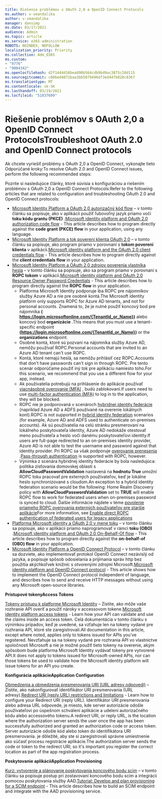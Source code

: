 ```yaml
---
title: Riešenie problémov s OAuth 2,0 a OpenID Connect Protocols
ms.author: v-smandalika
author: v-smandalika
manager: dansimp
ms.date: 03/17/2021
audience: Admin
ms.topic: article
ms.service: o365-administration
ROBOTS: NOINDEX, NOFOLLOW
localization_priority: Priority
ms.collection: Adm_O365
ms.custom:
- "9776"
- "9004342"
ms.openlocfilehash: d2f14d4d16bea890b564cdb9bd9ac3875c28d115
ms.sourcegitcommit: c08bed4071baa3bb5879496df3ed44fb828c8367
ms.translationtype: MT
ms.contentlocale: sk-SK
ms.lasthandoff: 03/19/2021
ms.locfileid: "51037699"
---
```

# <a name="troubleshoot-oauth-20-and-openid-connect-protocols"></a><span data-ttu-id="1e7ec-102">Riešenie problémov s OAuth 2,0 a OpenID Connect Protocols</span><span class="sxs-lookup"><span data-stu-id="1e7ec-102">Troubleshoot OAuth 2.0 and OpenID Connect protocols</span></span>

<span data-ttu-id="1e7ec-103">Ak chcete vyriešiť problémy s OAuth 2,0 a OpenID Connect, vykonajte tieto Odporúčané kroky:</span><span class="sxs-lookup"><span data-stu-id="1e7ec-103">To resolve OAuth 2.0 and OpenID Connect issues, perform the following recommended steps:</span></span>

<span data-ttu-id="1e7ec-104">Pozrite si nasledujúce články, ktoré súvisia s konfiguráciou a riešením problémov s OAuth 2,0 a OpenID Connect Protocols:</span><span class="sxs-lookup"><span data-stu-id="1e7ec-104">Refer to the following articles that are related to configuration and troubleshooting OAuth 2.0 and OpenID Connect protocols:</span></span>

- <span data-ttu-id="1e7ec-105">[Microsoft Identity Platform a OAuth 2,0 autorizačný kód flow](https://docs.microsoft.com/azure/active-directory/develop/v2-oauth2-auth-code-flow) – v tomto článku sa popisuje, ako v aplikácii použiť ľubovoľný jazyk priamo voči **toku kódu grantu (PKCE)** .</span><span class="sxs-lookup"><span data-stu-id="1e7ec-105">[Microsoft identity platform and OAuth 2.0 authorization code flow](https://docs.microsoft.com/azure/active-directory/develop/v2-oauth2-auth-code-flow) - This article describes how to program directly against the **code grant (PKCE) flow** in your application, using any language.</span></span>
- <span data-ttu-id="1e7ec-106">[Microsoft Identity Platform a tok poverení klienta OAuth 2,0](https://docs.microsoft.com/azure/active-directory/develop/v2-oauth2-client-creds-grant-flow) – v tomto článku sa popisuje, ako program priamo v porovnaní s **tokom poverení klienta** v aplikácii.</span><span class="sxs-lookup"><span data-stu-id="1e7ec-106">[Microsoft identity platform and the OAuth 2.0 client credentials flow](https://docs.microsoft.com/azure/active-directory/develop/v2-oauth2-client-creds-grant-flow) - This article describes how to program directly against the **client credentials flow** in your application.</span></span>
- <span data-ttu-id="1e7ec-107">[Microsoft Identity Platform a OAuth 2,0 zdrojov poverenia vlastníka hesla](https://docs.microsoft.com/azure/active-directory/develop/v2-oauth-ropc) – v tomto článku sa popisuje, ako sa program priamo v porovnaní s **ROPC tokom** v aplikácii.</span><span class="sxs-lookup"><span data-stu-id="1e7ec-107">[Microsoft identity platform and OAuth 2.0 Resource Owner Password Credentials](https://docs.microsoft.com/azure/active-directory/develop/v2-oauth-ropc) - This article describes how to program directly against the **ROPC flow** in your application.</span></span>
    - <span data-ttu-id="1e7ec-108">Platforma Microsoft Identity podporuje iba ROPC pre nájomníkov služby Azure AD a nie pre osobné kontá.</span><span class="sxs-lookup"><span data-stu-id="1e7ec-108">The Microsoft identity platform only supports ROPC for Azure AD tenants, and not for personal accounts.</span></span> <span data-ttu-id="1e7ec-109">Znamená to, že je nutné použiť koncový bod pre nájomníka **( https://login.microsoftonline.com/{TenantId_or_Name})** alebo koncový bod **organizácie** .</span><span class="sxs-lookup"><span data-stu-id="1e7ec-109">This means that you must use a tenant-specific endpoint **(https://login.microsoftonline.com/{TenantId_or_Name})** or the **organizations** endpoint.</span></span>
    - <span data-ttu-id="1e7ec-110">Osobné kontá, ktoré sú pozvaní na nájomníka služby Azure AD, nemôžu používať ROPC.</span><span class="sxs-lookup"><span data-stu-id="1e7ec-110">Personal accounts that are invited to an Azure AD tenant can't use ROPC.</span></span>
    - <span data-ttu-id="1e7ec-111">Kontá, ktoré nemajú heslá, sa nemôžu prihlásiť cez ROPC.</span><span class="sxs-lookup"><span data-stu-id="1e7ec-111">Accounts that don't have passwords can't sign in through ROPC.</span></span> <span data-ttu-id="1e7ec-112">Pre tento scenár odporúčame použiť iný tok pre aplikáciu namiesto toho.</span><span class="sxs-lookup"><span data-stu-id="1e7ec-112">For this scenario, we recommend that you use a different flow for your app, instead.</span></span>
    - <span data-ttu-id="1e7ec-113">Ak používatelia potrebujú na prihlásenie do aplikácie používať [viacnásobné overovanie (MFA)](https://docs.microsoft.com/azure/active-directory/authentication/concept-mfa-howitworks) , budú zablokovaní.</span><span class="sxs-lookup"><span data-stu-id="1e7ec-113">If users need to use [multi-factor authentication (MFA)](https://docs.microsoft.com/azure/active-directory/authentication/concept-mfa-howitworks) to log in to the application, they will be blocked.</span></span>
    - <span data-ttu-id="1e7ec-114">ROPC nie je podporovaná v scenároch [hybridnej identity federácie](https://docs.microsoft.com/azure/active-directory/hybrid/whatis-fed) (napríklad Azure AD a ADFS používané na overenie lokálnych kont).</span><span class="sxs-lookup"><span data-stu-id="1e7ec-114">ROPC is not supported in [hybrid identity federation](https://docs.microsoft.com/azure/active-directory/hybrid/whatis-fed) scenarios (for example, Azure AD and ADFS used to authenticate on-premises accounts).</span></span> <span data-ttu-id="1e7ec-115">Ak sú používatelia na celú stránku presmerovaní na lokálneho poskytovateľa identity, Azure AD nedokáže otestovať meno používateľa a heslo voči danému poskytovateľovi identity.</span><span class="sxs-lookup"><span data-stu-id="1e7ec-115">If users are full-page redirected to an on-premises identity provider, Azure AD is not able to test the username and password against that identity provider.</span></span> <span data-ttu-id="1e7ec-116">Pri ROPC sa však podporuje [overovanie prenesenia](https://docs.microsoft.com/azure/active-directory/hybrid/how-to-connect-pta) .</span><span class="sxs-lookup"><span data-stu-id="1e7ec-116">[Pass-through authentication](https://docs.microsoft.com/azure/active-directory/hybrid/how-to-connect-pta) is supported with ROPC, however.</span></span>
    - <span data-ttu-id="1e7ec-117">Výnimka z scenára hybridnej identity federácie by bola nasledujúca: politika zisťovania domovskej oblasti s **AllowCloudPasswordValidation** nastavená na **hodnotu True** umožní ROPC toku pracovať pre externých používateľov, keď je lokálne heslo synchronizované s cloudom.</span><span class="sxs-lookup"><span data-stu-id="1e7ec-117">An exception to a hybrid identity federation scenario would be the following: Home Realm Discovery policy with **AllowCloudPasswordValidation** set to **TRUE** will enable ROPC flow to work for federated users when on-premises password is synced to cloud.</span></span> <span data-ttu-id="1e7ec-118">Ďalšie informácie nájdete v téme [povolenie priameho ROPC overovania externých používateľov pre staršie aplikácie](https://docs.microsoft.com/azure/active-directory/manage-apps/configure-authentication-for-federated-users-portal#enable-direct-ropc-authentication-of-federated-users-for-legacy-applications)</span><span class="sxs-lookup"><span data-stu-id="1e7ec-118">For more information, see [Enable direct ROPC authentication of federated users for legacy applications](https://docs.microsoft.com/azure/active-directory/manage-apps/configure-authentication-for-federated-users-portal#enable-direct-ropc-authentication-of-federated-users-for-legacy-applications)</span></span> 
- <span data-ttu-id="1e7ec-119">[Platforma Microsoft identity a OAuth 2,0 v mene toku](https://docs.microsoft.com/azure/active-directory/develop/v2-oauth2-on-behalf-of-flow) – v tomto článku sa popisuje, ako v aplikácii priamo naprogramovať v rámci **toku (OBO)** .</span><span class="sxs-lookup"><span data-stu-id="1e7ec-119">[Microsoft identity platform and OAuth 2.0 On-Behalf-Of flow](https://docs.microsoft.com/azure/active-directory/develop/v2-oauth2-on-behalf-of-flow) - This article describes how to program directly against the **on-behalf-of (OBO) flow** in your application.</span></span>
- <span data-ttu-id="1e7ec-120">[Microsoft Identity Platform a OpenID Connect Protocol](https://docs.microsoft.com/azure/active-directory/develop/v2-protocols-oidc) – v tomto článku sa dozviete, ako implementovať protokol OpenID Connect nezávislý od jazyka, a popisuje spôsob odosielania a prijímania správ http bez použitia akýchkoľvek knižníc s otvorenými zdrojmi Microsoft.</span><span class="sxs-lookup"><span data-stu-id="1e7ec-120">[Microsoft identity platform and OpenID Connect protocol](https://docs.microsoft.com/azure/active-directory/develop/v2-protocols-oidc) - This article shows how to implement the OpenID Connect protocol independent of language, and describes how to send and receive HTTP messages without using any Microsoft open-source libraries.</span></span>

<span data-ttu-id="1e7ec-121">**Prístupové tokeny**</span><span class="sxs-lookup"><span data-stu-id="1e7ec-121">**Access Tokens**</span></span>

<span data-ttu-id="1e7ec-122">[Tokeny prístupu k platforme Microsoft Identity](https://docs.microsoft.com/azure/active-directory/develop/access-tokens) – Zistite, ako môže vaše rozhranie API overiť a použiť nároky v accessovom tokene.</span><span class="sxs-lookup"><span data-stu-id="1e7ec-122">[Microsoft identity platform access tokens](https://docs.microsoft.com/azure/active-directory/develop/access-tokens) - Learn how your API can validate and use the claims inside an access token.</span></span> <span data-ttu-id="1e7ec-123">Celá dokumentácia v tomto článku s výnimkou prípadov, keď je uvedené, sa vzťahuje len na tokeny vydané pre rozhrania API, ktoré ste zaregistrovali.</span><span class="sxs-lookup"><span data-stu-id="1e7ec-123">All documentation in this article, except where noted, applies only to tokens issued for APIs you've registered.</span></span> <span data-ttu-id="1e7ec-124">Nevzťahuje sa na tokeny vydané pre rozhrania API vo vlastníctve spoločnosti Microsoft a nie je možné použiť tieto tokeny na overenie, akým spôsobom bude platforma Microsoft Identity vydávať tokeny pre vytvorené API.</span><span class="sxs-lookup"><span data-stu-id="1e7ec-124">It does not apply to tokens issued for Microsoft-owned APIs, nor can those tokens be used to validate how the Microsoft identity platform will issue tokens for an API you create.</span></span>

<span data-ttu-id="1e7ec-125">**Konfigurácia aplikácie**</span><span class="sxs-lookup"><span data-stu-id="1e7ec-125">**Application Configuration**</span></span>

<span data-ttu-id="1e7ec-126">[Obmedzenia a obmedzenia presmerovania URI (URL adresy odpovedí)](https://docs.microsoft.com/azure/active-directory/develop/reply-url) – Zistite, ako nakonfigurovať identifikátor URI presmerovania (URL adresy).</span><span class="sxs-lookup"><span data-stu-id="1e7ec-126">[Redirect URI (reply URL) restrictions and limitations](https://docs.microsoft.com/azure/active-directory/develop/reply-url) - Learn how to configure your Redirect URI (reply URL).</span></span> <span data-ttu-id="1e7ec-127">Identifikátor URI presmerovania alebo adresa URL odpovede, je miesto, kde server autorizácie odošle používateľovi po úspešnom schválení aplikácie a udelení autorizačného kódu alebo accessového tokenu.</span><span class="sxs-lookup"><span data-stu-id="1e7ec-127">A redirect URI, or reply URL, is the location where the authorization server sends the user once the app has been successfully authorized and granted an authorization code or access token.</span></span> <span data-ttu-id="1e7ec-128">Server autorizácie odošle kód alebo token do identifikátora URI presmerovania. je dôležité, aby ste si zaregistrovali správne umiestnenie ako súčasť procesu registrácie aplikácie.</span><span class="sxs-lookup"><span data-stu-id="1e7ec-128">The authorization server sends the code or token to the redirect URI; so it's important you register the correct location as part of the app registration process.</span></span>

<span data-ttu-id="1e7ec-129">**Poskytovanie aplikácií**</span><span class="sxs-lookup"><span data-stu-id="1e7ec-129">**Application Provisioning**</span></span>

<span data-ttu-id="1e7ec-130">[Kurz: vytvorenie a plánovanie poskytovania koncového bodu scim](https://docs.microsoft.com/azure/active-directory/app-provisioning/use-scim-to-provision-users-and-groups) – v tomto článku sa popisuje postup pri zostavovaní koncového bodu scim a integrácii pomocou poskytovania služby AAD.</span><span class="sxs-lookup"><span data-stu-id="1e7ec-130">[Tutorial: Develop and plan provisioning for a SCIM endpoint](https://docs.microsoft.com/azure/active-directory/app-provisioning/use-scim-to-provision-users-and-groups) - This article describes how to build an SCIM endpoint and integrate with the AAD provisioning service.</span></span>


